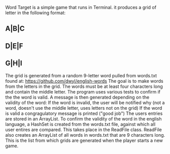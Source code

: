 Word Target is a simple game that runs in Terminal.
it produces a grid of letter in the following format:

A|B|C
-----
D|E|F
-----
G|H|I
-----


The grid is generated from a random 9-letter word pulled from words.txt found at: https://github.com/dwyl/english-words
The goal is to make words from the letters in the grid. The words must be at least four characters long
and contain the middle letter.
The program uses various tests to confirm if the the word is valid.
A message is then generated depending on the validity of the word:
If the word is invalid, the user will be notified why (not a word, doesn't use the middle letter, uses letters not on the grid)
If the word is valid a congragulatory message is printed ("good job")
The users entries are stored in an ArrayList.
To confirm the validity of the word in the english language, a HashSet is created from the words.txt file, against which all user entires are compared.
This takes place in the ReadFile class.
ReadFile also creates an ArrayList of all words in words.txt that are 9 characters long.
This is the list from which grids are generated when the player starts a new game.
